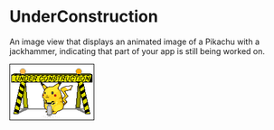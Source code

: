 # UnderConstruction

An image view that displays an animated image of a Pikachu with a jackhammer, indicating that part of your app is still being worked on.

![Animated image of the Pokémon Pikachu, with text saying "Under Construction"](pikachu.gif)
